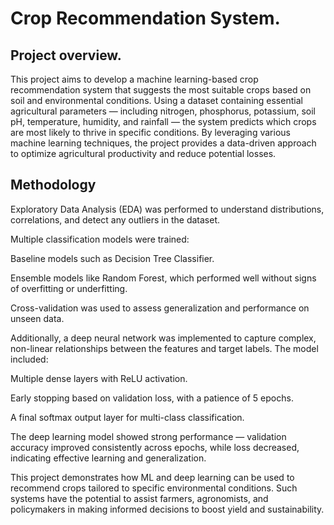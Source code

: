 # Crop Recommendation System.

## Project overview.

This project aims to develop a machine learning-based crop recommendation system that suggests the most suitable crops based on soil and environmental conditions. Using a dataset containing essential agricultural parameters — including nitrogen, phosphorus, potassium, soil pH, temperature, humidity, and rainfall — the system predicts which crops are most likely to thrive in specific conditions.
By leveraging various machine learning techniques, the project provides a data-driven approach to optimize agricultural productivity and reduce potential losses.

## Methodology
Exploratory Data Analysis (EDA) was performed to understand distributions, correlations, and detect any outliers in the dataset.

Multiple classification models were trained:

Baseline models such as Decision Tree Classifier.

Ensemble models like Random Forest, which performed well without signs of overfitting or underfitting.

Cross-validation was used to assess generalization and performance on unseen data.

Additionally, a deep neural network was implemented to capture complex, non-linear relationships between the features and target labels. The model included:

Multiple dense layers with ReLU activation.

Early stopping based on validation loss, with a patience of 5 epochs.

A final softmax output layer for multi-class classification.

The deep learning model showed strong performance — validation accuracy improved consistently across epochs, while loss decreased, indicating effective learning and generalization.

This project demonstrates how ML and deep learning can be used to recommend crops tailored to specific environmental conditions. Such systems have the potential to assist farmers, agronomists, and policymakers in making informed decisions to boost yield and sustainability.